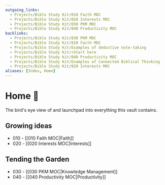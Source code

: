 ```yaml
---
outgoing_links:
  - Projects/Bible Study Kit/010 Faith MOC
  - Projects/Bible Study Kit/020 Interests MOC
  - Projects/Bible Study Kit/030 PKM MOC
  - Projects/Bible Study Kit/040 Productivity MOC
backlinks:
  - Projects/Bible Study Kit/030 PKM MOC
  - Projects/Bible Study Kit/010 Faith MOC
  - Projects/Bible Study Kit/Examples of deductive note-taking
  - Projects/Bible Study Kit/+Start here
  - Projects/Bible Study Kit/040 Productivity MOC
  - Projects/Bible Study Kit/Examples of Connected Biblical Thinking
  - Projects/Bible Study Kit/020 Interests MOC
aliases: [Index, Home]
---
```

# Home 🌱
The bird's eye view of and launchpad into everything this vault contains.

## Growing ideas
* 010 - [[010 Faith MOC|Faith]]
* 020 - [[020 Interests MOC|Interests]]

## Tending the Garden
* 030 - [[030 PKM MOC|Knowledge Management]]
* 040 -  [[040 Productivity MOC|Productivity]]